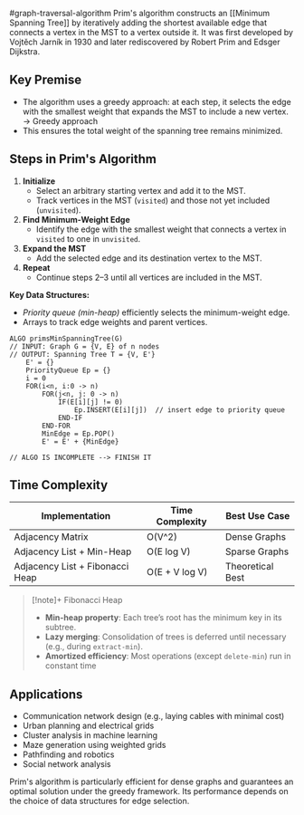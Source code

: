 #graph-traversal-algorithm
Prim's algorithm constructs an [[Minimum Spanning Tree]] by iteratively adding the shortest available edge that connects a vertex in the MST to a vertex outside it. It was first developed by Vojtěch Jarník in 1930 and later rediscovered by Robert Prim and Edsger Dijkstra.
## Key Premise
- The algorithm uses a greedy approach: at each step, it selects the edge with the smallest weight that expands the MST to include a new vertex. → Greedy approach
- This ensures the total weight of the spanning tree remains minimized.
## Steps in Prim's Algorithm
1. **Initialize**
    - Select an arbitrary starting vertex and add it to the MST.
    - Track vertices in the MST (`visited`) and those not yet included (`unvisited`).
2. **Find Minimum-Weight Edge**
    - Identify the edge with the smallest weight that connects a vertex in `visited` to one in `unvisited`.
3. **Expand the MST**
    - Add the selected edge and its destination vertex to the MST.
4. **Repeat**
    - Continue steps 2–3 until all vertices are included in the MST.

**Key Data Structures:**
- *Priority queue (min-heap)* efficiently selects the minimum-weight edge.
- Arrays to track edge weights and parent vertices.

```al
ALGO primsMinSpanningTree(G)
// INPUT: Graph G = {V, E} of n nodes
// OUTPUT: Spanning Tree T = {V, E'}
	E' = {}
	PriorityQueue Ep = {}
	i = 0
	FOR(i<n, i:0 -> n)
		FOR(j<n, j: 0 -> n)
			IF(E[i][j] != 0)
				Ep.INSERT(E[i][j])  // insert edge to priority queue
			END-IF
		END-FOR
		MinEdge = Ep.POP()
		E' = E' + {MinEdge}

// ALGO IS INCOMPLETE --> FINISH IT
```

## Time Complexity

| Implementation                  | Time Complexity | Best Use Case    |
| ------------------------------- | --------------- | ---------------- |
| Adjacency Matrix                | O(V^2)          | Dense Graphs     |
| Adjacency List + Min-Heap       | O(E log V)      | Sparse Graphs    |
| Adjacency List + Fibonacci Heap | O(E + V log V)  | Theoretical Best |
>[!note]+ Fibonacci Heap
>- **Min-heap property**: Each tree’s root has the minimum key in its subtree.
>- **Lazy merging**: Consolidation of trees is deferred until necessary (e.g., during `extract-min`).
>- **Amortized efficiency**: Most operations (except `delete-min`) run in constant time
## Applications
- Communication network design (e.g., laying cables with minimal cost)
- Urban planning and electrical grids
- Cluster analysis in machine learning
- Maze generation using weighted grids
- Pathfinding and robotics
- Social network analysis

Prim's algorithm is particularly efficient for dense graphs and guarantees an optimal solution under the greedy framework. Its performance depends on the choice of data structures for edge selection.